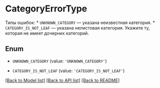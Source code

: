 # CategoryErrorType

Типы ошибок:  * `UNKNOWN_CATEGORY` — указана неизвестная категория. * `CATEGORY_IS_NOT_LEAF` — указана нелистовая категория. Укажите ту, которая не имеет дочерних категорий. 

## Enum

* `UNKNOWN_CATEGORY` (value: `'UNKNOWN_CATEGORY'`)

* `CATEGORY_IS_NOT_LEAF` (value: `'CATEGORY_IS_NOT_LEAF'`)

[[Back to Model list]](../README.md#documentation-for-models) [[Back to API list]](../README.md#documentation-for-api-endpoints) [[Back to README]](../README.md)


